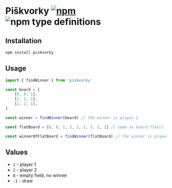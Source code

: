 # Piškvorky [![npm](https://img.shields.io/npm/v/piskvorky.svg)](https://www.npmjs.com/package/piskvorky) ![npm type definitions](https://img.shields.io/npm/types/piskvorky.svg)

## Installation

```bash
npm install piskvorky
```

## Usage

```js
import { findWinner } from 'piskvorky'

const board = [
	[0, 0, 1],
	[2, 1, 1],
	[2, 2, 1],
]

const winner = findWinner(board) // the winner is player 1

const flatBoard = [0, 0, 1, 2, 1, 1, 2, 2, 1] // same as board.flat()

const winnerOfFlatBoard = findWinner(flatBoard) // the winner is player 1
```

## Values

- `1` - player 1
- `2` - player 2
- `0` - empty field, no winner
- `-1` - draw
